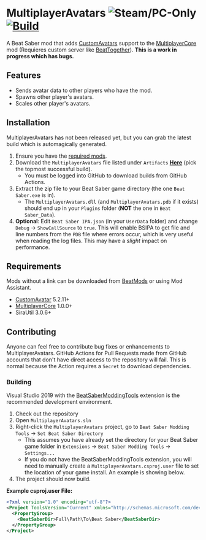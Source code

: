 # MultiplayerAvatars ![Steam/PC-Only](https://goobi.moe/badges/api/v2/text?text=Steam/PC-Only&widthPadding=-80) [![Build](https://github.com/Goobwabber/MultiplayerAvatars/workflows/Build/badge.svg?event=push)](https://github.com/Goobwabber/MultiplayerAvatars/actions?query=workflow%3ABuild)
A Beat Saber mod that adds [CustomAvatars](https://github.com/nicoco007/BeatSaberCustomAvatars) support to the [MultiplayerCore](https://github.com/Goobwabber/MultiplayerCore) mod (Requieres custom server like [BeatTogether](https://github.com/BeatTogether/BeatTogether)). **This is a work in progress which has bugs.**

## Features
* Sends avatar data to other players who have the mod.
* Spawns other player's avatars.
* Scales other player's avatars.

## Installation
MultiplayerAvatars has not been released yet, but you can grab the latest build which is automagically generated. 
1. Ensure you have the [required mods](https://github.com/Goobwabber/MultiplayerAvatars#requirements).
1. Download the `MultiplayerAvatars` file listed under `Artifacts` **[Here](https://github.com/Goobwabber/MultiplayerAvatars/actions?query=workflow%3ABuild+branch%3Amain)** (pick the topmost successful build). 
   * You must be logged into GitHub to download builds from GitHub Actions.
2. Extract the zip file to your Beat Saber game directory (the one `Beat Saber.exe` is in).
   * The `MultiplayerAvatars.dll` (and `MultiplayerAvatars.pdb` if it exists) should end up in your `Plugins` folder (**NOT** the one in `Beat Saber_Data`).
3. **Optional**: Edit `Beat Saber IPA.json` (in your `UserData` folder) and change `Debug` -> `ShowCallSource` to `true`. This will enable BSIPA to get file and line numbers from the `PDB` file where errors occur, which is very useful when reading the log files. This may have a *slight* impact on performance.

## Requirements
Mods without a link can be downloaded from [BeatMods](https://beatmods.com/#/mods) or using Mod Assistant.
* [CustomAvatar](https://github.com/nicoco007/BeatSaberCustomAvatars) 5.2.11+
* [MultiplayerCore](https://github.com/Goobwabber/MultiplayerCore) 1.0.0+
* SiraUtil 3.0.6+

## Contributing
Anyone can feel free to contribute bug fixes or enhancements to MultiplayerAvatars. GitHub Actions for Pull Requests made from GitHub accounts that don't have direct access to the repository will fail. This is normal because the Action requires a `Secret` to download dependencies.
### Building
Visual Studio 2019 with the [BeatSaberModdingTools](https://github.com/Zingabopp/BeatSaberModdingTools) extension is the recommended development environment.
1. Check out the repository
2. Open `MultiplayerAvatars.sln`
3. Right-click the `MultiplayerAvatars` project, go to `Beat Saber Modding Tools` -> `Set Beat Saber Directory`
   * This assumes you have already set the directory for your Beat Saber game folder in `Extensions` -> `Beat Saber Modding Tools` -> `Settings...`
   * If you do not have the BeatSaberModdingTools extension, you will need to manually create a `MultiplayerAvatars.csproj.user` file to set the location of your game install. An example is showing below.
4. The project should now build. 

**Example csproj.user File:**
```xml
<?xml version="1.0" encoding="utf-8"?>
<Project ToolsVersion="Current" xmlns="http://schemas.microsoft.com/developer/msbuild/2003">
  <PropertyGroup>
    <BeatSaberDir>Full\Path\To\Beat Saber</BeatSaberDir>
  </PropertyGroup>
</Project>
```
